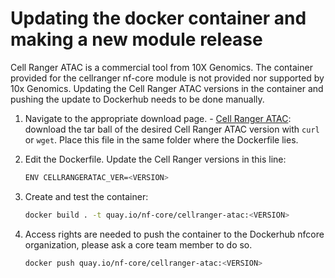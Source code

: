 # Updating the docker container and making a new module release

Cell Ranger ATAC is a commercial tool from 10X Genomics. The container provided for the cellranger nf-core module is
not provided nor supported by 10x Genomics. Updating the Cell Ranger ATAC versions in the container and pushing the
update to Dockerhub needs to be done manually.

1. Navigate to the appropriate download page. - [Cell Ranger ATAC](https://support.10xgenomics.com/single-cell-atac/software/pipelines/latest/installation): download the tar ball of the desired Cell Ranger ATAC version with `curl` or `wget`. Place this
   file in the same folder where the Dockerfile lies.

2. Edit the Dockerfile. Update the Cell Ranger versions in this line:

   ```bash
   ENV CELLRANGERATAC_VER=<VERSION>
   ```

3. Create and test the container:

   ```bash
   docker build . -t quay.io/nf-core/cellranger-atac:<VERSION>
   ```

4. Access rights are needed to push the container to the Dockerhub nfcore organization, please ask a core team member
   to do so.

   ```bash
   docker push quay.io/nf-core/cellranger-atac:<VERSION>
   ```
